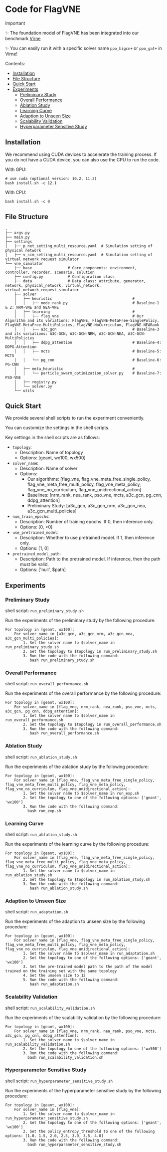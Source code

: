 # Code for FlagVNE

> [!IMPORTANT]
> :sparkles: The foundation model of FlagVNE has been integrated into our benchmark [Virne](https://github.com/GeminiLight/virne)
> 
> :sparkles: You can easily run it with a specific solver name `ppo_bigcn+` or `ppo_gat+` in Virne!

Contents:

- [Installation](#installation)
- [File Structure](#file-structure)
- [Quick Start](#quick-start)
- [Experiments](#experiments)
  - [Preliminary Study](#preliminary-study)
  - [Overall Performance](#overall-performance)
  - [Ablation Study](#ablation-study)
  - [Learning Curve](#learning-curve)
  - [Adaption to Unseen Size](#adaption-to-unseen-size)
  - [Scalability Validation](#scalability-validation)
  - [Hyperparameter Sensitive Study](#hyperparameter-sensitive-study)

## Installation

We recommend using CUDA devices to accelerate the training process. If you do not have a CUDA device, you can also use the CPU to run the code.

With GPU:
```shell
# use cuda (optional version: 10.2, 11.3)
bash install.sh -c 12.1
```

With CPU:
```shell
bash install.sh -c 0
```

## File Structure

```shell
.
├── args.py
├── main.py
├── settings
│   ├── p_net_setting_multi_resource.yaml  # Simulation setting of physical network 
│   ├── v_sim_setting_multi_resource.yaml  # Simulation setting of virtual network request simulator 
└── vne_simulator
    ├── base                # Core components: environment, controller, recorder, scenario, solution
    ├── config.py           # Configuration class
    ├── data                # Data class: attribute, generator, network, physical_network, virtual_network, virtual_network_request_simulator
    ├── solver
    │   ├── heuristic                                    # 
    │   │   ├── node_rank.py                             # Baseline-1 & 2: NRM-VNE and NEA-VNE
    │   ├── learning                                     # 
    │   │   ├── flag_vne                                 # Our Algorithm and its variations: FlagVNE, FlagVNE-MetaFree-SinglePolicy, FlagVNE-MetaFree-MultiPolicies, FlagVNE-NoCurriculum, FlagVNE-NEARank
    │   │   ├── a3c_gcn                                  # Baseline-3 and its variations: A3C-GCN, A3C-GCN-NRM, A3C-GCN-NEA, A3C-GCN-MultiPolicies
    │   │   ├── ddpg_attention                           # Baseline-4: DDPG-Attention
    │   │   ├── mcts                                     # Baseline-5: MCTS
    │   │   └── pg_cnn                                   # Baseline-6: PG-CNN
    │   ├── meta_heuristic                               #
    │   │   └── particle_swarm_optimization_solver.py    # Baseline-7: PSO-VNE
    │   ├── registry.py
    │   └── solver.py
    └── utils
```

## Quick Start

We provide several shell scripts to run the experiment conveniently.

You can customize the settings in the shell scripts.

Key settings in the shell scripts are as follows:

- `topology`:
  - Description: Name of topology
  - Options: [geant, wx100, wx500]
- `solver_name`:
  - Description: Name of solver
  - Options: 
    - Our algorithms: [flag_vne, flag_vne_meta_free_single_policy, flag_vne_meta_free_multi_policy, flag_vne_meta_policy, flag_vne_no_curriculum, flag_vne_unidirectional_action]
    - Baselines: [nrm_rank, nea_rank, pso_vne, mcts, a3c_gcn, pg_cnn, ddpg_attention]
    - Preliminary Study: [a3c_gcn, a3c_gcn_nrm, a3c_gcn_nea, a3c_gcn_multi_policies]
- `num_train_epochs`:
  - Description: Number of training epochs. If 0, then inference only.
  - Options: [0, >0]
- `use_pretrained_model`:
  - Description: Whether to use pretrained model. If 1, then inference only.
  - Options: [1, 0]
- `pretrained_model_path`:
  - Description: Path to the pretrained model. If inference, then the path must be valid.
  - Options: ['null', $path]

## Experiments

### Preliminary Study

shell script: `run_preliminary_study.sh`

Run the experiments of the preliminary study by the following procedure:

```
For topology in [geant, wx100]:
    For solver_name in [a3c_gcn, a3c_gcn_nrm, a3c_gcn_nea, a3c_gcn_multi_policies]:
        1. Set the solver name to $solver_name in run_preliminary_study.sh
        2. Set the topology to $topology in run_preliminary_study.sh
        3. Run the code with the following command:
           bash run_preliminary_study.sh
```

### Overall Performance

shell script: `run_overall_performance.sh`

Run the experiments of the overall performance by the following procedure:

```
For topology in [geant, wx100]:
    For solver_name in [flag_vne, nrm_rank, nea_rank, pso_vne, mcts, a3c_gcn, pg_cnn, ddpg_attention]:
        1. Set the solver name to $solver_name in run_overall_performance.sh
        2. Set the topology to $topology in run_overall_performance.sh
        3. Run the code with the following command:
           bash run_overall_performance.sh
```

### Ablation Study

shell script: `run_ablation_study.sh`

Run the experiments of the ablation study by the following procedure:

```
For topology in [geant, wx100]:
    For solver_name in [flag_vne, flag_vne_meta_free_single_policy, flag_vne_meta_free_multi_policy, flag_vne_meta_policy, flag_vne_no_curriculum, flag_vne_unidirectional_action]:
        1. Set the solver name to $solver_name in run_exp.sh
        2. Set the topology to one of the following options: ['geant', 'wx100']
        3. Run the code with the following command:
          bash run_exp.sh
```

### Learning Curve

shell script: `run_ablation_study.sh`

Run the experiments of the learning curve by the following procedure:


```
For topology in [geant, wx100]:
    For solver_name in [flag_vne, flag_vne_meta_free_single_policy, flag_vne_meta_free_multi_policy, flag_vne_meta_policy, flag_vne_no_curriculum, flag_vne_unidirectional_action]:
        1. Set the solver name to $solver_name in run_ablation_study.sh
        2. Set the topology to $topology in run_ablation_study.sh
        3. Run the code with the following command:
           bash run_ablation_study.sh
```

### Adaption to Unseen Size

shell script: `run_adaptation.sh`

Run the experiments of the adaption to unseen size by the following procedure:

```
For topology in [geant, wx100]:
    For solver_name in [flag_vne, flag_vne_meta_free_single_policy, flag_vne_meta_free_multi_policy, flag_vne_meta_policy, flag_vne_no_curriculum, flag_vne_unidirectional_action]:
        1. Set the solver name to $solver_name in run_adaptation.sh
        2. Set the topology to one of the following options: ['geant', 'wx100']
        3. Set the pre-trained model path to the path of the model trained on the training set with the same topology
        4. Set the unseen size to 12
        5. Run the code with the following command:
           bash run_adaptation.sh
```

### Scalability Validation

shell script: `run_scalability_validation.sh`

Run the experiments of the scalability validation by the following procedure:

```
For topology in [geant, wx100]:
    For solver_name in [flag_vne, nrm_rank, nea_rank, pso_vne, mcts, a3c_gcn, pg_cnn, ddpg_attention]:
        1. Set the solver name to $solver_name in run_scalability_validation.sh
        2. Set the topology to one of the following options: ['wx500']
        3. Run the code with the following command:
          bash run_scalability_validation.sh
```

### Hyperparameter Sensitive Study

shell script: `run_hyperparameter_sensitive_study.sh`

Run the experiments of the hyperparameter sensitive study by the following procedure:

```
For topology in [geant, wx100]:
    For solver_name in [flag_vne]:
        1. Set the solver name to $solver_name in run_hyperparameter_sensitive_study.sh
        2. Set the topology to one of the following options: ['geant', 'wx100']
        2. Set the policy_entropy_threshold to one of the following options: [1.0, 1.5, 2.0, 2.5, 3.0, 3.5, 4.0]
        3. Run the code with the following command:
          bash run_hyperparameter_sensitive_study.sh
```
